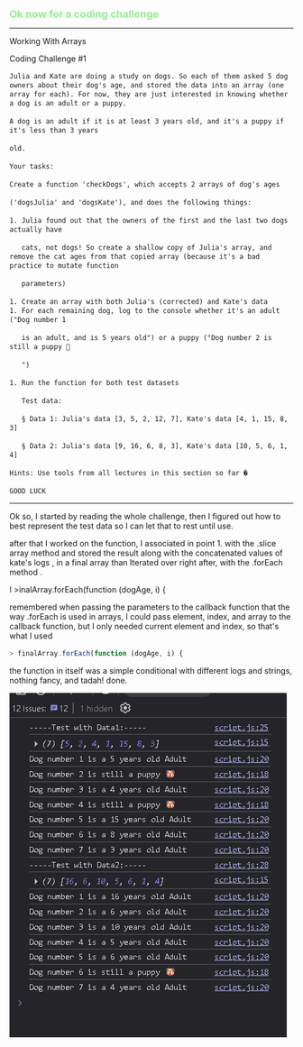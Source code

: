 <font color="lightgreen" size="4px"><b>
Ok now for a coding challenge
</b></font>

---

Working With Arrays

Coding Challenge #1

```
Julia and Kate are doing a study on dogs. So each of them asked 5 dog owners about their dog's age, and stored the data into an array (one array for each). For now, they are just interested in knowing whether a dog is an adult or a puppy.

A dog is an adult if it is at least 3 years old, and it's a puppy if it's less than 3 years

old.

Your tasks:

Create a function 'checkDogs', which accepts 2 arrays of dog's ages

('dogsJulia' and 'dogsKate'), and does the following things:

1. Julia found out that the owners of the first and the last two dogs actually have

   cats, not dogs! So create a shallow copy of Julia's array, and remove the cat ages from that copied array (because it's a bad practice to mutate function

   parameters)

1. Create an array with both Julia's (corrected) and Kate's data
1. For each remaining dog, log to the console whether it's an adult ("Dog number 1

   is an adult, and is 5 years old") or a puppy ("Dog number 2 is still a puppy 🐶

   ")

1. Run the function for both test datasets

   Test data:

   § Data 1: Julia's data [3, 5, 2, 12, 7], Kate's data [4, 1, 15, 8, 3]

   § Data 2: Julia's data [9, 16, 6, 8, 3], Kate's data [10, 5, 6, 1, 4]

Hints: Use tools from all lectures in this section so far �

GOOD LUCK
```

---

Ok so, I started by reading the whole challenge, then I figured out how to best represent the test data so I can let that to rest until use.

after that I worked on the function, I associated in point 1. with the .slice array method and stored the result along with the concatenated values of kate's logs , in a final array than Iterated over right after, with the .forEach method .

I >inalArray.forEach(function (dogAge, i) {

remembered when passing the parameters to the callback function that the way .forEach is used in arrays, I could pass element, index, and array to the callback function, but I only needed current element and index, so that's what I used

```javascript
> finalArray.forEach(function (dogAge, i) {
```

the function in itself was a simple conditional with different logs and strings, nothing fancy, and tadah! done.

![alt text](image-2.png)
